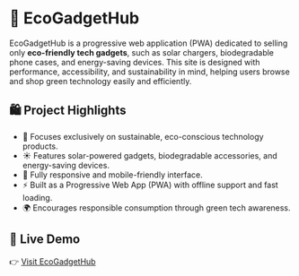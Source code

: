 # 🌿 EcoGadgetHub

EcoGadgetHub is a progressive web application (PWA) dedicated to selling only **eco-friendly tech gadgets**, such as solar chargers, biodegradable phone cases, and energy-saving devices. This site is designed with performance, accessibility, and sustainability in mind, helping users browse and shop green technology easily and efficiently.

## 🛍️ Project Highlights

- 💚 Focuses exclusively on sustainable, eco-conscious technology products.
- ☀️ Features solar-powered gadgets, biodegradable accessories, and energy-saving devices.
- 📱 Fully responsive and mobile-friendly interface.
- ⚡ Built as a Progressive Web App (PWA) with offline support and fast loading.
- 🌍 Encourages responsible consumption through green tech awareness.

## 🚀 Live Demo

👉 [Visit EcoGadgetHub](https://your-github-username.github.io/EcoGadgetHub/)
